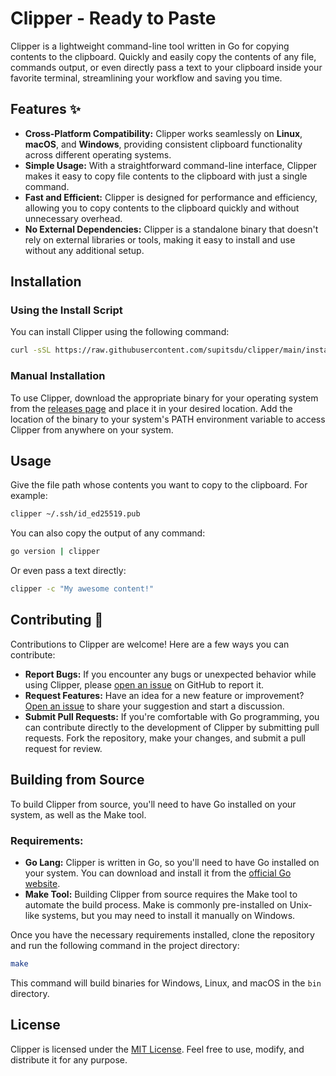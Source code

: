 # Clipper - Ready to Paste

Clipper is a lightweight command-line tool written in Go for copying contents to the clipboard. Quickly and easily copy the contents of any file, commands output, or even directly pass a text to your clipboard inside your favorite terminal, streamlining your workflow and saving you time.

## Features ✨

- **Cross-Platform Compatibility:** Clipper works seamlessly on **Linux**, **macOS**, and **Windows**, providing consistent clipboard functionality across different operating systems.
- **Simple Usage:** With a straightforward command-line interface, Clipper makes it easy to copy file contents to the clipboard with just a single command.
- **Fast and Efficient:** Clipper is designed for performance and efficiency, allowing you to copy contents to the clipboard quickly and without unnecessary overhead.
- **No External Dependencies:** Clipper is a standalone binary that doesn't rely on external libraries or tools, making it easy to install and use without any additional setup.

## Installation

### Using the Install Script

You can install Clipper using the following command:

```sh
curl -sSL https://raw.githubusercontent.com/supitsdu/clipper/main/install.sh | sh
```

### Manual Installation

To use Clipper, download the appropriate binary for your operating system from the [releases page](https://github.com/supitsdu/clipper/releases) and place it in your desired location. Add the location of the binary to your system's PATH environment variable to access Clipper from anywhere on your system.

## Usage

Give the file path whose contents you want to copy to the clipboard. For example:

```sh
clipper ~/.ssh/id_ed25519.pub
```

You can also copy the output of any command:

```sh
go version | clipper
```

Or even pass a text directly:

```sh
clipper -c "My awesome content!"
```

## Contributing 🤝

Contributions to Clipper are welcome! Here are a few ways you can contribute:

- **Report Bugs:** If you encounter any bugs or unexpected behavior while using Clipper, please [open an issue](https://github.com/supitsdu/clipper/issues) on GitHub to report it.
- **Request Features:** Have an idea for a new feature or improvement? [Open an issue](https://github.com/supitsdu/clipper/issues) to share your suggestion and start a discussion.
- **Submit Pull Requests:** If you're comfortable with Go programming, you can contribute directly to the development of Clipper by submitting pull requests. Fork the repository, make your changes, and submit a pull request for review.

## Building from Source

To build Clipper from source, you'll need to have Go installed on your system, as well as the Make tool.

### Requirements:

- **Go Lang:** Clipper is written in Go, so you'll need to have Go installed on your system. You can download and install it from the [official Go website](https://golang.org/).
- **Make Tool:** Building Clipper from source requires the Make tool to automate the build process. Make is commonly pre-installed on Unix-like systems, but you may need to install it manually on Windows.

Once you have the necessary requirements installed, clone the repository and run the following command in the project directory:

```sh
make
```

This command will build binaries for Windows, Linux, and macOS in the `bin` directory.

## License

Clipper is licensed under the [MIT License](LICENSE). Feel free to use, modify, and distribute it for any purpose.
